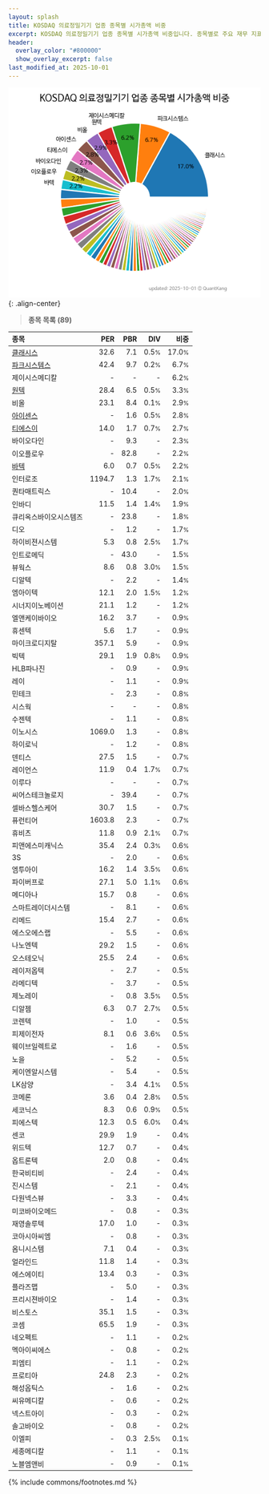 ```yaml
---
layout: splash
title: KOSDAQ 의료정밀기기 업종 종목별 시가총액 비중
excerpt: KOSDAQ 의료정밀기기 업종 종목별 시가총액 비중입니다. 종목별로 주요 재무 지표를 함께 표시합니다.
header:
  overlay_color: "#800000"
  show_overlay_excerpt: false
last_modified_at: 2025-10-01
---
```



![KOSDAQ 의료정밀기기 업종 종목별 시가총액 비중](/stats/sector/images/kosdaq_업종_의료정밀기기_종목.png){: .align-center}


> **종목 목록 (89)**<a id="list"></a>

| **종목** | **PER** | **PBR** | **DIV** | **비중** |
| :------- | ------: | ------: | ------: | -------: |
| [클래시스](/214150/) | 32.6 | 7.1 | 0.5<small>%</small> | 17.0<small>%</small> |
| [파크시스템스](/140860/) | 42.4 | 9.7 | 0.2<small>%</small> | 6.7<small>%</small> |
| 제이시스메디칼 | - | - | - | 6.2<small>%</small> |
| [원텍](/336570/) | 28.4 | 6.5 | 0.5<small>%</small> | 3.3<small>%</small> |
| 비올 | 23.1 | 8.4 | 0.1<small>%</small> | 2.9<small>%</small> |
| [아이센스](/099190/) | - | 1.6 | 0.5<small>%</small> | 2.8<small>%</small> |
| [티에스이](/131290/) | 14.0 | 1.7 | 0.7<small>%</small> | 2.7<small>%</small> |
| 바이오다인 | - | 9.3 | - | 2.3<small>%</small> |
| 이오플로우 | - | 82.8 | - | 2.2<small>%</small> |
| [바텍](/043150/) | 6.0 | 0.7 | 0.5<small>%</small> | 2.2<small>%</small> |
| 인터로조 | 1194.7 | 1.3 | 1.7<small>%</small> | 2.1<small>%</small> |
| 퀀타매트릭스 | - | 10.4 | - | 2.0<small>%</small> |
| 인바디 | 11.5 | 1.4 | 1.4<small>%</small> | 1.9<small>%</small> |
| 큐리옥스바이오시스템즈 | - | 23.8 | - | 1.8<small>%</small> |
| 디오 | - | 1.2 | - | 1.7<small>%</small> |
| 하이비젼시스템 | 5.3 | 0.8 | 2.5<small>%</small> | 1.7<small>%</small> |
| 인트로메딕 | - | 43.0 | - | 1.5<small>%</small> |
| 뷰웍스 | 8.6 | 0.8 | 3.0<small>%</small> | 1.5<small>%</small> |
| 디알텍 | - | 2.2 | - | 1.4<small>%</small> |
| 엠아이텍 | 12.1 | 2.0 | 1.5<small>%</small> | 1.2<small>%</small> |
| 시너지이노베이션 | 21.1 | 1.2 | - | 1.2<small>%</small> |
| 엘앤케이바이오 | 16.2 | 3.7 | - | 0.9<small>%</small> |
| 휴센텍 | 5.6 | 1.7 | - | 0.9<small>%</small> |
| 마이크로디지탈 | 357.1 | 5.9 | - | 0.9<small>%</small> |
| 빅텍 | 29.1 | 1.9 | 0.8<small>%</small> | 0.9<small>%</small> |
| HLB파나진 | - | 0.9 | - | 0.9<small>%</small> |
| 레이 | - | 1.1 | - | 0.9<small>%</small> |
| 민테크 | - | 2.3 | - | 0.8<small>%</small> |
| 시스웍 | - | - | - | 0.8<small>%</small> |
| 수젠텍 | - | 1.1 | - | 0.8<small>%</small> |
| 이노시스 | 1069.0 | 1.3 | - | 0.8<small>%</small> |
| 하이로닉 | - | 1.2 | - | 0.8<small>%</small> |
| 덴티스 | 27.5 | 1.5 | - | 0.7<small>%</small> |
| 레이언스 | 11.9 | 0.4 | 1.7<small>%</small> | 0.7<small>%</small> |
| 이루다 | - | - | - | 0.7<small>%</small> |
| 씨어스테크놀로지 | - | 39.4 | - | 0.7<small>%</small> |
| 셀바스헬스케어 | 30.7 | 1.5 | - | 0.7<small>%</small> |
| 퓨런티어 | 1603.8 | 2.3 | - | 0.7<small>%</small> |
| 휴비츠 | 11.8 | 0.9 | 2.1<small>%</small> | 0.7<small>%</small> |
| 피앤에스미캐닉스 | 35.4 | 2.4 | 0.3<small>%</small> | 0.6<small>%</small> |
| 3S | - | 2.0 | - | 0.6<small>%</small> |
| 엠투아이 | 16.2 | 1.4 | 3.5<small>%</small> | 0.6<small>%</small> |
| 파이버프로 | 27.1 | 5.0 | 1.1<small>%</small> | 0.6<small>%</small> |
| 메디아나 | 15.7 | 0.8 | - | 0.6<small>%</small> |
| 스마트레이더시스템 | - | 8.1 | - | 0.6<small>%</small> |
| 리메드 | 15.4 | 2.7 | - | 0.6<small>%</small> |
| 에스오에스랩 | - | 5.5 | - | 0.6<small>%</small> |
| 나노엔텍 | 29.2 | 1.5 | - | 0.6<small>%</small> |
| 오스테오닉 | 25.5 | 2.4 | - | 0.6<small>%</small> |
| 레이저옵텍 | - | 2.7 | - | 0.5<small>%</small> |
| 라메디텍 | - | 3.7 | - | 0.5<small>%</small> |
| 제노레이 | - | 0.8 | 3.5<small>%</small> | 0.5<small>%</small> |
| 디알젬 | 6.3 | 0.7 | 2.7<small>%</small> | 0.5<small>%</small> |
| 코렌텍 | - | 1.0 | - | 0.5<small>%</small> |
| 피제이전자 | 8.1 | 0.6 | 3.6<small>%</small> | 0.5<small>%</small> |
| 웨이브일렉트로 | - | 1.6 | - | 0.5<small>%</small> |
| 노을 | - | 5.2 | - | 0.5<small>%</small> |
| 케이엔알시스템 | - | 5.4 | - | 0.5<small>%</small> |
| LK삼양 | - | 3.4 | 4.1<small>%</small> | 0.5<small>%</small> |
| 코메론 | 3.6 | 0.4 | 2.8<small>%</small> | 0.5<small>%</small> |
| 세코닉스 | 8.3 | 0.6 | 0.9<small>%</small> | 0.5<small>%</small> |
| 피에스텍 | 12.3 | 0.5 | 6.0<small>%</small> | 0.4<small>%</small> |
| 센코 | 29.9 | 1.9 | - | 0.4<small>%</small> |
| 위드텍 | 12.7 | 0.7 | - | 0.4<small>%</small> |
| 옵트론텍 | 2.0 | 0.8 | - | 0.4<small>%</small> |
| 한국비티비 | - | 2.4 | - | 0.4<small>%</small> |
| 진시스템 | - | 2.1 | - | 0.4<small>%</small> |
| 다원넥스뷰 | - | 3.3 | - | 0.4<small>%</small> |
| 미코바이오메드 | - | 0.8 | - | 0.3<small>%</small> |
| 재영솔루텍 | 17.0 | 1.0 | - | 0.3<small>%</small> |
| 코아시아씨엠 | - | 0.8 | - | 0.3<small>%</small> |
| 옴니시스템 | 7.1 | 0.4 | - | 0.3<small>%</small> |
| 얼라인드 | 11.8 | 1.4 | - | 0.3<small>%</small> |
| 에스에이티 | 13.4 | 0.3 | - | 0.3<small>%</small> |
| 플라즈맵 | - | 5.0 | - | 0.3<small>%</small> |
| 프리시젼바이오 | - | 1.4 | - | 0.3<small>%</small> |
| 비스토스 | 35.1 | 1.5 | - | 0.3<small>%</small> |
| 코셈 | 65.5 | 1.9 | - | 0.3<small>%</small> |
| 네오펙트 | - | 1.1 | - | 0.2<small>%</small> |
| 멕아이씨에스 | - | 0.8 | - | 0.2<small>%</small> |
| 피엠티 | - | 1.1 | - | 0.2<small>%</small> |
| 프로티아 | 24.8 | 2.3 | - | 0.2<small>%</small> |
| 해성옵틱스 | - | 1.6 | - | 0.2<small>%</small> |
| 씨유메디칼 | - | 0.6 | - | 0.2<small>%</small> |
| 넥스트아이 | - | 0.3 | - | 0.2<small>%</small> |
| 솔고바이오 | - | 0.8 | - | 0.2<small>%</small> |
| 이엘피 | - | 0.3 | 2.5<small>%</small> | 0.1<small>%</small> |
| 세종메디칼 | - | 1.1 | - | 0.1<small>%</small> |
| 노블엠앤비 | - | 0.9 | - | 0.1<small>%</small> |

{% include commons/footnotes.md %}